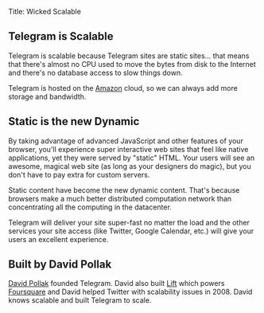 Title:	Wicked Scalable

## Telegram is Scalable ##

Telegram is scalable because Telegram sites are static sites… that means that there's
almost no CPU used to move the bytes from disk to the Internet and there's
no database access to slow things down.

Telegram is hosted on the [Amazon](http://aws.amazon.com) cloud, so we can always
add more storage and bandwidth.

## Static is the new Dynamic ##

By taking advantage of advanced JavaScript and other features of your browser,
you'll experience super interactive web sites that feel like native applications, yet
they were served by "static" HTML. Your users will see an awesome, magical
web site (as long as your designers do magic), but you don't have to pay extra for
custom servers.

Static content have become the new dynamic content. That's because browsers
make a much better distributed computation network than concentrating all the
computing in the datacenter.

Telegram will deliver your site super-fast no matter the load and the other services your
site access (like Twitter, Google Calendar, etc.) will give your users an excellent experience.


## Built by David Pollak ##

[David Pollak](http://blog.goodstuff.im) founded Telegram. David also built [Lift](http://liftweb.net)
which powers [Foursquare](http://foursquare.com) and David helped Twitter with scalability
issues in 2008. David knows scalable and built Telegram to scale.
